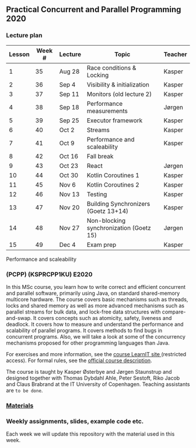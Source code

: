 ## Practical Concurrent and Parallel Programming 2020

### Lecture plan
Lesson|Week #|Lecture|Topic|Teacher
---|---|---|---|---
1|35|Aug 28|Race conditions & Locking|Kasper
2|36|Sep 4|Visibility & initialization|Kasper
3|37|Sep 11|Monitors (old lecture 2)|Kasper
4|38|Sep 18|Performance measurements|Jørgen
5|39|Sep 25|Executor framework|Kasper
6|40|Oct 2|Streams|Kasper
7|41|Oct 9|Performance and scaleability|Kasper
8|42|Oct 16|Fall break|
9|43|Oct 23|React|Jørgen
10|44|Oct 30|Kotlin Coroutines 1|Kasper
11|45|Nov 6|Kotlin Coroutines 2|Kasper
12|46|Nov 13|Testing|Kasper
13|47|Nov 20|Building Synchronizers (Goetz 13+14)|Kasper
14|48|Nov 27|Non-blocking synchronization (Goetz 15)|Jørgen
15|49|Dec 4|Exam prep|Kasper
Performance and scaleability
### (PCPP) (KSPRCPP1KU) E2020

In this MSc course, you learn how to write correct and efficient concurrent and parallel software, primarily using Java, on standard shared-memory multicore hardware. The course covers basic mechanisms such as threads, locks and shared memory as well as more advanced mechanisms such as parallel streams for bulk data, and lock-free data structures with compare-and-swap. It covers concepts such as atomicity, safety, liveness and deadlock. It covers how to measure and understand the performance and scalability of parallel programs. It covers methods to find bugs in concurrent programs. Also, we will take a look at some of the concurrency mechanisms proposed for other programming languages than Java.

For exercises and more information, see the [course LearnIT site ](https://learnit.itu.dk/course/view.php?id=3019527)(restricted access). For formal rules, see the [official course description](https://learnit.itu.dk/local/coursebase/view.php?ciid=552).

The course is taught by Kasper Østerbye and Jørgen Staunstrup and designed together with Thomas Dybdahl Ahle, Peter Sestoft, Riko Jacob and Claus Brabrand at the IT University of Copenhagen. Teaching assistants are `to be done`.

### [Materials](Materials.md)

### Weekly assignments, slides, example code etc.

Each week we will update this repository with the material used in this week. 
